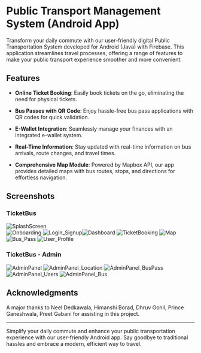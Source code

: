 # Public Transport Management System (Android App)

Transform your daily commute with our user-friendly digital Public Transportation System developed for Android (Java) with Firebase. This application streamlines travel processes, offering a range of features to make your public transport experience smoother and more convenient.

## Features

- **Online Ticket Booking**: Easily book tickets on the go, eliminating the need for physical tickets.

- **Bus Passes with QR Code**: Enjoy hassle-free bus pass applications with QR codes for quick validation.

- **E-Wallet Integration**: Seamlessly manage your finances with an integrated e-wallet system.

- **Real-Time Information**: Stay updated with real-time information on bus arrivals, route changes, and travel times.

- **Comprehensive Map Module**: Powered by Mapbox API, our app provides detailed maps with bus routes, stops, and directions for effortless navigation.

## Screenshots

### TicketBus
![SplashScreen](https://github.com/aryanranderiya/TicketBus-Android/assets/64796509/9ad63de7-1db5-45a1-917a-0c77d3453ecd)
<br>
![Onboarding](https://github.com/aryanranderiya/TicketBus-Android/assets/64796509/60a655d3-a872-42ae-a582-d350bd20bf24)
![Login_Signup](https://github.com/aryanranderiya/TicketBus-Android/assets/64796509/24f949a4-75eb-4475-8907-9c0a41c7cf92)![Dashboard](https://github.com/aryanranderiya/TicketBus-Android/assets/64796509/a1534b3d-efea-4a4a-9670-e16f3a570c27)
![TicketBooking](https://github.com/aryanranderiya/TicketBus-Android/assets/64796509/50f2ac9c-8bcc-4e6f-b117-10161aab7092)
![Map](https://github.com/aryanranderiya/TicketBus-Android/assets/64796509/5b3e3ac6-41ec-42e5-938d-5399987e267d)
![Bus_Pass](https://github.com/aryanranderiya/TicketBus-Android/assets/64796509/b9e2dc33-7bf3-4781-a54d-db1aeed339e3)
![User_Profile](https://github.com/aryanranderiya/TicketBus-Android/assets/64796509/adb49db0-56e7-42f6-a3ed-f4c8a0d38899)



### TicketBus - Admin
![AdminPanel](https://github.com/aryanranderiya/TicketBus-Android/assets/64796509/e3e4ecdd-73e0-4f58-9315-da96105402d8)
![AdminPanel_Location](https://github.com/aryanranderiya/TicketBus-Android/assets/64796509/3c9c8fbc-e17d-4409-8f60-b6636f8ba229)
![AdminPanel_BusPass](https://github.com/aryanranderiya/TicketBus-Android/assets/64796509/61aaad9d-c9d9-46e0-a46d-586ca109fd1f)![AdminPanel_Users](https://github.com/aryanranderiya/TicketBus-Android/assets/64796509/b2502005-62e0-42b8-bf73-113a6f9cd532)
![AdminPanel_Bus](https://github.com/aryanranderiya/TicketBus-Android/assets/64796509/6f3b63a6-f935-4b3d-8322-326c7b84d202)


## Acknowledgments

A major thanks to Neel Dedkawala, Himanshi Borad, Dhruv Gohil, Prince Ganeshwala, Preet Gabani for assisting in this project.

---

Simplify your daily commute and enhance your public transportation experience with our user-friendly Android app. Say goodbye to traditional hassles and embrace a modern, efficient way to travel.
